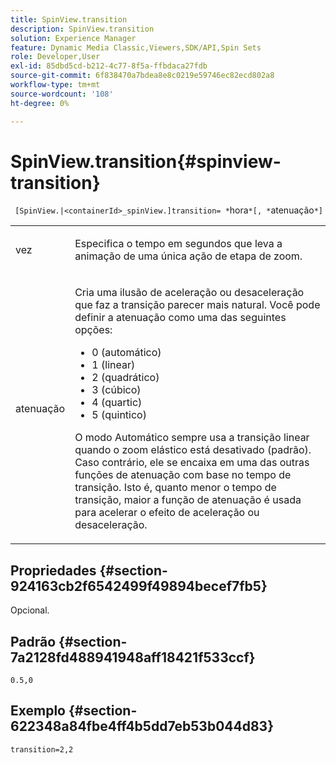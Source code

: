 ```yaml
---
title: SpinView.transition
description: SpinView.transition
solution: Experience Manager
feature: Dynamic Media Classic,Viewers,SDK/API,Spin Sets
role: Developer,User
exl-id: 85dbd5cd-b212-4c77-8f5a-ffbdaca27fdb
source-git-commit: 6f838470a7bdea8e8c0219e59746ec82ecd802a8
workflow-type: tm+mt
source-wordcount: '108'
ht-degree: 0%

---
```


# SpinView.transition{#spinview-transition}

` [SpinView.|<containerId>_spinView.]transition= *`hora`*[, *`atenuação`*]`

<table id="table_9E7BB12BF371419F88DD4D24EF04632C"> 
 <tbody> 
  <tr> 
   <td colname="col1"> <p> <span class="codeph"><span class="varname"> vez</span></span> </p> </td> 
   <td colname="col2"> <p> Especifica o tempo em segundos que leva a animação de uma única ação de etapa de zoom. </p> </td> 
  </tr> 
  <tr> 
   <td colname="col1"> <p> <span class="codeph"><span class="varname"> atenuação</span></span> </p> </td> 
   <td colname="col2"> <p> Cria uma ilusão de aceleração ou desaceleração que faz a transição parecer mais natural. Você pode definir a atenuação como uma das seguintes opções: </p> <p> 
     <ul id="ul_DA0D1CF2F2484410BFCCACA86661702E"> 
      <li id="li_93A2D53A53314D9594CEDC9EB20381D4">0 (automático) </li> 
      <li id="li_AD6A1F03DE544959BC4AA0DD97494F8C"> 1 (linear) </li> 
      <li id="li_816A3CE796E3415B9650DDA204412A6A"> 2 (quadrático) </li> 
      <li id="li_EF00BF6CA2AA48FEB54015FFBA9F8DD4"> 3 (cúbico) </li> 
      <li id="li_F3CB7F0821AF489C84A0CA155F5031A2"> 4 (quartic) </li> 
      <li id="li_F5B844DAF4CC453CA58BF09A660D139F"> 5 (quintico) </li> 
     </ul> </p> <p>O modo Automático sempre usa a transição linear quando o zoom elástico está desativado (padrão). Caso contrário, ele se encaixa em uma das outras funções de atenuação com base no tempo de transição. Isto é, quanto menor o tempo de transição, maior a função de atenuação é usada para acelerar o efeito de aceleração ou desaceleração. </p> </td> 
  </tr> 
 </tbody> 
</table>

## Propriedades {#section-924163cb2f6542499f49894becef7fb5}

Opcional.

## Padrão {#section-7a2128fd488941948aff18421f533ccf}

`0.5,0`

## Exemplo {#section-622348a84fbe4ff4b5dd7eb53b044d83}

`transition=2,2`
